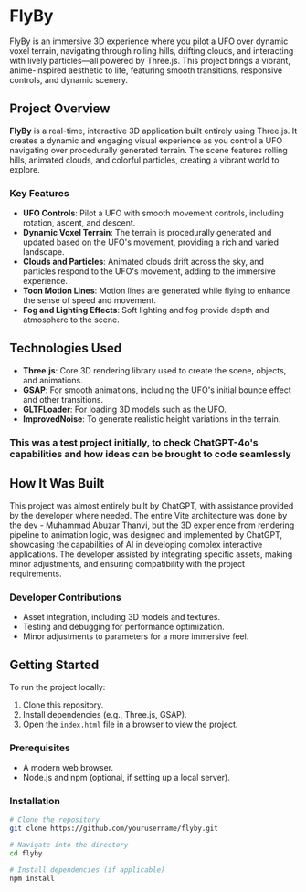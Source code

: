 # FlyBy

FlyBy is an immersive 3D experience where you pilot a UFO over dynamic voxel terrain, navigating through rolling hills, drifting clouds, and interacting with lively particles—all powered by Three.js. This project brings a vibrant, anime-inspired aesthetic to life, featuring smooth transitions, responsive controls, and dynamic scenery.

## Project Overview

**FlyBy** is a real-time, interactive 3D application built entirely using Three.js. It creates a dynamic and engaging visual experience as you control a UFO navigating over procedurally generated terrain. The scene features rolling hills, animated clouds, and colorful particles, creating a vibrant world to explore.

### Key Features
- **UFO Controls**: Pilot a UFO with smooth movement controls, including rotation, ascent, and descent.
- **Dynamic Voxel Terrain**: The terrain is procedurally generated and updated based on the UFO's movement, providing a rich and varied landscape.
- **Clouds and Particles**: Animated clouds drift across the sky, and particles respond to the UFO's movement, adding to the immersive experience.
- **Toon Motion Lines**: Motion lines are generated while flying to enhance the sense of speed and movement.
- **Fog and Lighting Effects**: Soft lighting and fog provide depth and atmosphere to the scene.

## Technologies Used
- **Three.js**: Core 3D rendering library used to create the scene, objects, and animations.
- **GSAP**: For smooth animations, including the UFO's initial bounce effect and other transitions.
- **GLTFLoader**: For loading 3D models such as the UFO.
- **ImprovedNoise**: To generate realistic height variations in the terrain.

### This was a test project initially, to check ChatGPT-4o's capabilities and how ideas can be brought to code seamlessly

## How It Was Built
This project was almost entirely built by ChatGPT, with assistance provided by the developer where needed. The entire Vite architecture was done by the dev - Muhammad Abuzar Thanvi, but the 3D experience from rendering pipeline to animation logic, was designed and implemented by ChatGPT, showcasing the capabilities of AI in developing complex interactive applications. The developer assisted by integrating specific assets, making minor adjustments, and ensuring compatibility with the project requirements.

### Developer Contributions
- Asset integration, including 3D models and textures.
- Testing and debugging for performance optimization.
- Minor adjustments to parameters for a more immersive feel.

## Getting Started
To run the project locally:
1. Clone this repository.
2. Install dependencies (e.g., Three.js, GSAP).
3. Open the `index.html` file in a browser to view the project.

### Prerequisites
- A modern web browser.
- Node.js and npm (optional, if setting up a local server).

### Installation
```sh
# Clone the repository
git clone https://github.com/yourusername/flyby.git

# Navigate into the directory
cd flyby

# Install dependencies (if applicable)
npm install
